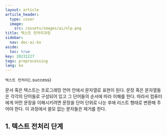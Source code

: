 ```yaml
---
layout: article
article_header:
  type: cover
  image:
    src: /assets/images/ai/nlp.png
title: 텍스트 전처리과정
sidebar:
  nav: doc-ai-ko
aside:
  toc: true
key: 20231227
tags: preprocessing
lang: ko
---
```

`텍스트 전처리`{:.success}

문서 혹은 텍스트는 프로그래밍 언어 안에서 문자열로 표현이 된다. 문장 혹은 문자열들은 각각의 단어들로 구성되어 있고 그 단어들의 순서에 따라 이해를 한다.
따라서 컴퓨터에게 어떤 문장을 이해시키려면 문장을 단어 단위로 나눈 후에 리스트 형태로 변환해 주어야 한다. 이 과정에서 쓸모 없는 문자들은 제거를 한다.

<!--more-->
## 1. 텍스트 전처리 단계


